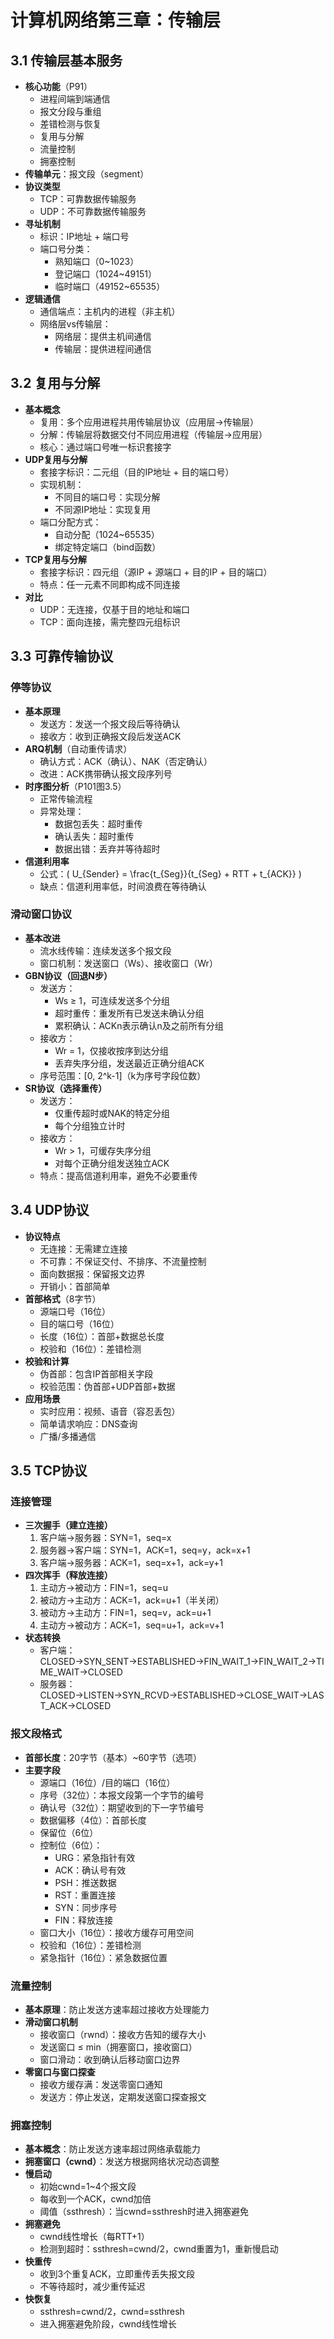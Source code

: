 # 计算机网络第三章：传输层

## 3.1 传输层基本服务
- **核心功能**（P91）
  - 进程间端到端通信
  - 报文分段与重组
  - 差错检测与恢复
  - 复用与分解
  - 流量控制
  - 拥塞控制
- **传输单元**：报文段（segment）
- **协议类型**
  - TCP：可靠数据传输服务
  - UDP：不可靠数据传输服务
- **寻址机制**
  - 标识：IP地址 + 端口号
  - 端口号分类：
    - 熟知端口（0~1023）
    - 登记端口（1024~49151）
    - 临时端口（49152~65535）
- **逻辑通信**
  - 通信端点：主机内的进程（非主机）
  - 网络层vs传输层：
    - 网络层：提供主机间通信
    - 传输层：提供进程间通信

## 3.2 复用与分解
- **基本概念**
  - 复用：多个应用进程共用传输层协议（应用层→传输层）
  - 分解：传输层将数据交付不同应用进程（传输层→应用层）
  - 核心：通过端口号唯一标识套接字
- **UDP复用与分解**
  - 套接字标识：二元组（目的IP地址 + 目的端口号）
  - 实现机制：
    - 不同目的端口号：实现分解
    - 不同源IP地址：实现复用
  - 端口分配方式：
    - 自动分配（1024~65535）
    - 绑定特定端口（bind函数）
- **TCP复用与分解**
  - 套接字标识：四元组（源IP + 源端口 + 目的IP + 目的端口）
  - 特点：任一元素不同即构成不同连接
- **对比**
  - UDP：无连接，仅基于目的地址和端口
  - TCP：面向连接，需完整四元组标识

## 3.3 可靠传输协议
### 停等协议
- **基本原理**
  - 发送方：发送一个报文段后等待确认
  - 接收方：收到正确报文段后发送ACK
- **ARQ机制**（自动重传请求）
  - 确认方式：ACK（确认）、NAK（否定确认）
  - 改进：ACK携带确认报文段序列号
- **时序图分析**（P101图3.5）
  - 正常传输流程
  - 异常处理：
    - 数据包丢失：超时重传
    - 确认丢失：超时重传
    - 数据出错：丢弃并等待超时
- **信道利用率**
  - 公式：\( U_{Sender} = \frac{t_{Seg}}{t_{Seg} + RTT + t_{ACK}} \)
  - 缺点：信道利用率低，时间浪费在等待确认

### 滑动窗口协议
- **基本改进**
  - 流水线传输：连续发送多个报文段
  - 窗口机制：发送窗口（Ws）、接收窗口（Wr）
- **GBN协议（回退N步）**
  - 发送方：
    - Ws ≥ 1，可连续发送多个分组
    - 超时重传：重发所有已发送未确认分组
    - 累积确认：ACKn表示确认n及之前所有分组
  - 接收方：
    - Wr = 1，仅接收按序到达分组
    - 丢弃失序分组，发送最近正确分组ACK
  - 序号范围：[0, 2^k-1]（k为序号字段位数）
- **SR协议（选择重传）**
  - 发送方：
    - 仅重传超时或NAK的特定分组
    - 每个分组独立计时
  - 接收方：
    - Wr > 1，可缓存失序分组
    - 对每个正确分组发送独立ACK
  - 特点：提高信道利用率，避免不必要重传

## 3.4 UDP协议
- **协议特点**
  - 无连接：无需建立连接
  - 不可靠：不保证交付、不排序、不流量控制
  - 面向数据报：保留报文边界
  - 开销小：首部简单
- **首部格式**（8字节）
  - 源端口号（16位）
  - 目的端口号（16位）
  - 长度（16位）：首部+数据总长度
  - 校验和（16位）：差错检测
- **校验和计算**
  - 伪首部：包含IP首部相关字段
  - 校验范围：伪首部+UDP首部+数据
- **应用场景**
  - 实时应用：视频、语音（容忍丢包）
  - 简单请求响应：DNS查询
  - 广播/多播通信

## 3.5 TCP协议
### 连接管理
- **三次握手（建立连接）**
  1. 客户端→服务器：SYN=1，seq=x
  2. 服务器→客户端：SYN=1，ACK=1，seq=y，ack=x+1
  3. 客户端→服务器：ACK=1，seq=x+1，ack=y+1
- **四次挥手（释放连接）**
  1. 主动方→被动方：FIN=1，seq=u
  2. 被动方→主动方：ACK=1，ack=u+1（半关闭）
  3. 被动方→主动方：FIN=1，seq=v，ack=u+1
  4. 主动方→被动方：ACK=1，seq=u+1，ack=v+1
- **状态转换**
  - 客户端：CLOSED→SYN_SENT→ESTABLISHED→FIN_WAIT_1→FIN_WAIT_2→TIME_WAIT→CLOSED
  - 服务器：CLOSED→LISTEN→SYN_RCVD→ESTABLISHED→CLOSE_WAIT→LAST_ACK→CLOSED

### 报文段格式
- **首部长度**：20字节（基本）~60字节（选项）
- **主要字段**
  - 源端口（16位）/目的端口（16位）
  - 序号（32位）：本报文段第一个字节的编号
  - 确认号（32位）：期望收到的下一字节编号
  - 数据偏移（4位）：首部长度
  - 保留位（6位）
  - 控制位（6位）：
    - URG：紧急指针有效
    - ACK：确认号有效
    - PSH：推送数据
    - RST：重置连接
    - SYN：同步序号
    - FIN：释放连接
  - 窗口大小（16位）：接收方缓存可用空间
  - 校验和（16位）：差错检测
  - 紧急指针（16位）：紧急数据位置

### 流量控制
- **基本原理**：防止发送方速率超过接收方处理能力
- **滑动窗口机制**
  - 接收窗口（rwnd）：接收方告知的缓存大小
  - 发送窗口 ≤ min（拥塞窗口，接收窗口）
  - 窗口滑动：收到确认后移动窗口边界
- **零窗口与窗口探查**
  - 接收方缓存满：发送零窗口通知
  - 发送方：停止发送，定期发送窗口探查报文

### 拥塞控制
- **基本概念**：防止发送方速率超过网络承载能力
- **拥塞窗口（cwnd）**：发送方根据网络状况动态调整
- **慢启动**
  - 初始cwnd=1~4个报文段
  - 每收到一个ACK，cwnd加倍
  - 阈值（ssthresh）：当cwnd=ssthresh时进入拥塞避免
- **拥塞避免**
  - cwnd线性增长（每RTT+1）
  - 检测到超时：ssthresh=cwnd/2，cwnd重置为1，重新慢启动
- **快重传**
  - 收到3个重复ACK，立即重传丢失报文段
  - 不等待超时，减少重传延迟
- **快恢复**
  - ssthresh=cwnd/2，cwnd=ssthresh
  - 进入拥塞避免阶段，cwnd线性增长